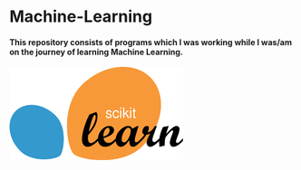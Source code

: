 # Machine-Learning

#### This repository consists of programs which I was working while I was/am on the journey of learning Machine Learning.

![](https://github.com/akshay-rao7/Machine-Learning/blob/main/images/scikit.png)

